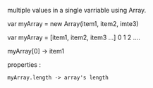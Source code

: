 
multiple values in a single varriable using Array.

var myArray = new Array(item1, item2, imte3)

var myArray = [item1, item2, item3 ...]
                0      1      2    ....

myArray[0] -> item1


properties : 

    myArray.length -> array's length
    
